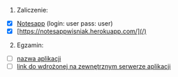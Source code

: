 1. Zaliczenie:
  - [x] [Notesapp](notesapp) (login: user pass: user)
  - [x] [https://notesappwisniak.herokuapp.com/](/)
2. Egzamin:
  - [ ] [nazwa aplikacji](egzamin)
  - [ ] [link do wdrożonej na zewnętrznym serwerze aplikacji](/)
